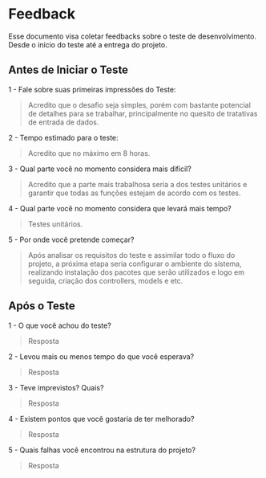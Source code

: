 # Feedback
Esse documento visa coletar feedbacks sobre o teste de desenvolvimento. Desde o início do teste até a entrega do projeto.

## Antes de Iniciar o Teste

1 - Fale sobre suas primeiras impressões do Teste:
> Acredito que o desafio seja simples, porém com bastante potencial de detalhes para se trabalhar, principalmente no quesito de tratativas de entrada de dados.

2 - Tempo estimado para o teste:
> Acredito que no máximo em 8 horas.

3 - Qual parte você no momento considera mais difícil?
> Acredito que a parte mais trabalhosa seria a dos testes unitários e garantir que todas as funções estejam de acordo com os testes.

4 - Qual parte você no momento considera que levará mais tempo?
> Testes unitários.

5 - Por onde você pretende começar?
> Após analisar os requisitos do teste e assimilar todo o fluxo do projeto, a próxima etapa seria configurar o ambiente do sistema, realizando instalação dos pacotes que serão utilizados e logo em seguida, criação dos controllers, models e etc.


## Após o Teste

1 - O que você achou do teste?
> Resposta

2 - Levou mais ou menos tempo do que você esperava?
> Resposta

3 - Teve imprevistos? Quais?
> Resposta

4 - Existem pontos que você gostaria de ter melhorado?
> Resposta

5 - Quais falhas você encontrou na estrutura do projeto?
> Resposta